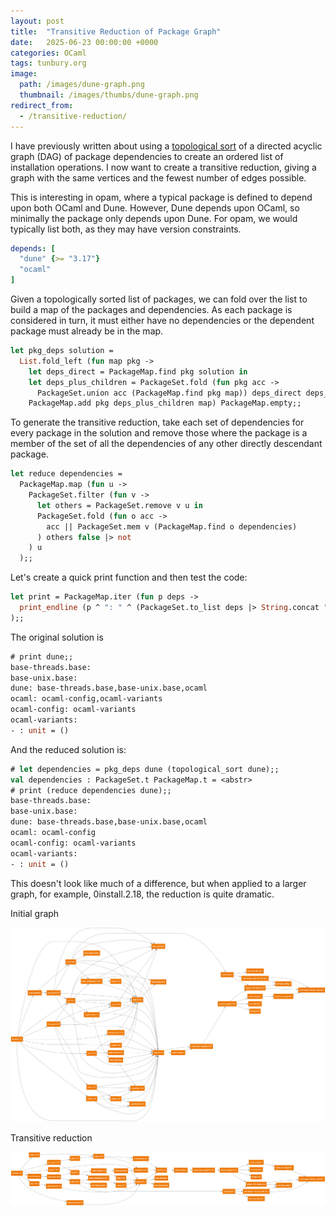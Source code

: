 ```yaml
---
layout: post
title:  "Transitive Reduction of Package Graph"
date:   2025-06-23 00:00:00 +0000
categories: OCaml
tags: tunbury.org
image:
  path: /images/dune-graph.png
  thumbnail: /images/thumbs/dune-graph.png
redirect_from:
  - /transitive-reduction/
---
```


I have previously written about using a [topological sort](https://www.tunbury.org/topological-sort/) of a directed acyclic graph (DAG) of package dependencies to create an ordered list of installation operations. I now want to create a transitive reduction, giving a graph with the same vertices and the fewest number of edges possible.

This is interesting in opam, where a typical package is defined to depend upon both OCaml and Dune. However, Dune depends upon OCaml, so minimally the package only depends upon Dune. For opam, we would typically list both, as they may have version constraints.

```yaml
depends: [
  "dune" {>= "3.17"}
  "ocaml"
]
```

Given a topologically sorted list of packages, we can fold over the list to build a map of the packages and dependencies. As each package is considered in turn, it must either have no dependencies or the dependent package must already be in the map.

```ocaml
let pkg_deps solution =
  List.fold_left (fun map pkg ->
    let deps_direct = PackageMap.find pkg solution in
    let deps_plus_children = PackageSet.fold (fun pkg acc ->
      PackageSet.union acc (PackageMap.find pkg map)) deps_direct deps_direct in
    PackageMap.add pkg deps_plus_children map) PackageMap.empty;;
```

To generate the transitive reduction, take each set of dependencies for every package in the solution and remove those where the package is a member of the set of all the dependencies of any other directly descendant package.

```ocaml
let reduce dependencies =
  PackageMap.map (fun u ->
    PackageSet.filter (fun v ->
      let others = PackageSet.remove v u in
      PackageSet.fold (fun o acc ->
        acc || PackageSet.mem v (PackageMap.find o dependencies)
      ) others false |> not
    ) u
  );;
```

Let's create a quick print function and then test the code:

```ocaml
let print = PackageMap.iter (fun p deps ->
  print_endline (p ^ ": " ^ (PackageSet.to_list deps |> String.concat ","))
);;
```

The original solution is

```ocaml
# print dune;;
base-threads.base:
base-unix.base:
dune: base-threads.base,base-unix.base,ocaml
ocaml: ocaml-config,ocaml-variants
ocaml-config: ocaml-variants
ocaml-variants:
- : unit = ()
```

And the reduced solution is:

```ocaml
# let dependencies = pkg_deps dune (topological_sort dune);;
val dependencies : PackageSet.t PackageMap.t = <abstr>
# print (reduce dependencies dune);;
base-threads.base:
base-unix.base:
dune: base-threads.base,base-unix.base,ocaml
ocaml: ocaml-config
ocaml-config: ocaml-variants
ocaml-variants:
- : unit = ()
```

This doesn't look like much of a difference, but when applied to a larger graph, for example, 0install.2.18, the reduction is quite dramatic.

Initial graph

![opam installation graph for 0install](/images/0install-graph.png)

Transitive reduction

![Transitive reduction of the opam installation graph for 0install](/images/0install-reduced-graph.png)

